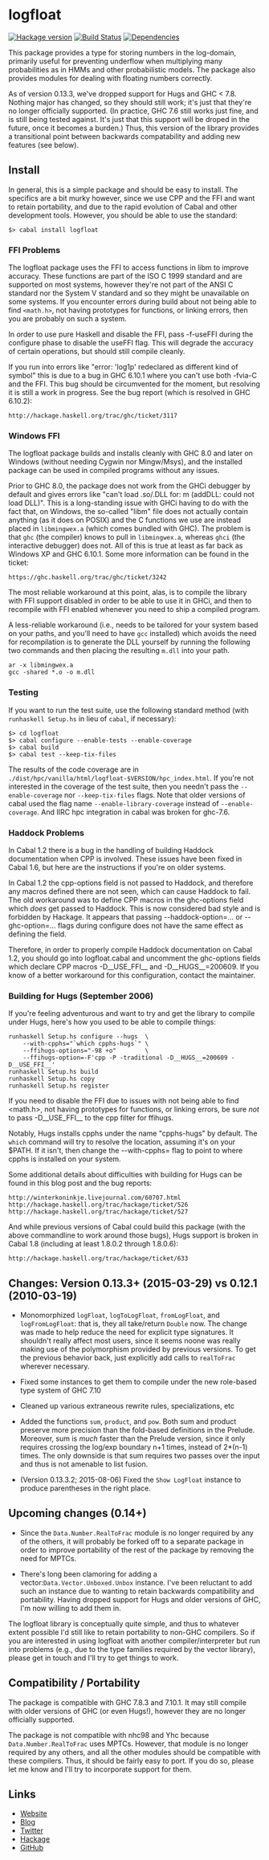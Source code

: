 logfloat
========
[![Hackage version](https://img.shields.io/hackage/v/logfloat.svg?style=flat)](https://hackage.haskell.org/package/logfloat)
[![Build Status](https://github.com/wrengr/logfloat/workflows/ci/badge.svg)](https://github.com/wrengr/logfloat/actions?query=workflow%3Aci)
[![Dependencies](https://img.shields.io/hackage-deps/v/logfloat.svg?style=flat)](http://packdeps.haskellers.com/specific?package=logfloat)

This package provides a type for storing numbers in the log-domain,
primarily useful for preventing underflow when multiplying many
probabilities as in HMMs and other probabilistic models. The package
also provides modules for dealing with floating numbers correctly.

As of version 0.13.3, we've dropped support for Hugs and GHC < 7.8.
Nothing major has changed, so they should still work; it's just
that they're no longer officially supported. (In practice, GHC 7.6
still works just fine, and is still being tested against. It's just
that this support will be droped in the future, once it becomes a
burden.) Thus, this version of the library provides a transitional
point between backwards compatability and adding new features (see
below).

## Install

In general, this is a simple package and should be easy to install.
The specifics are a bit murky however, since we use CPP and the FFI
and want to retain portability, and due to the rapid evolution of
Cabal and other development tools. However, you should be able to
use the standard:

    $> cabal install logfloat


### FFI Problems

The logfloat package uses the FFI to access functions in libm to
improve accuracy. These functions are part of the ISO C 1999 standard
and are supported on most systems, however they're not part of the
ANSI C standard nor the System V standard and so they might be
unavailable on some systems. If you encounter errors during build
about not being able to find `<math.h>`, not having prototypes for
functions, or linking errors, then you are probably on such a system.

In order to use pure Haskell and disable the FFI, pass -f-useFFI
during the configure phase to disable the useFFI flag. This will
degrade the accuracy of certain operations, but should still compile
cleanly.

If you run into errors like "error: 'log1p' redeclared as different
kind of symbol" this is due to a bug in GHC 6.10.1 where you can't
use both -fvia-C and the FFI. This bug should be circumvented for
the moment, but resolving it is still a work in progress. See the
bug report (which is resolved in GHC 6.10.2):

    http://hackage.haskell.org/trac/ghc/ticket/3117


### Windows FFI

The logfloat package builds and installs cleanly with GHC 8.0 and
later on Windows (without needing Cygwin nor Mingw/Msys), and the
installed package can be used in compiled programs without any
issues.

Prior to GHC 8.0, the package does not work from the GHCi debugger
by default and gives errors like "can't load .so/.DLL for: m (addDLL:
could not load DLL)". This is a long-standing issue with GHCi having
to do with the fact that, on Windows, the so-called "libm" file does
not actually contain anything (as it does on POSIX) and the C
functions we use are instead placed in `libmingwex.a` (which comes
bundled with GHC). The problem is that `ghc` (the compiler) knows
to pull in `libmingwex.a`, whereas `ghci` (the interactive debugger)
does not. All of this is true at least as far back as Windows XP
and GHC 6.10.1. Some more information can be found in the ticket:

    https://ghc.haskell.org/trac/ghc/ticket/3242

The most reliable workaround at this point, alas, is to compile the
library with FFI support disabled in order to be able to use it in
GHCi, and then to recompile with FFI enabled whenever you need to
ship a compiled program.

A less-reliable workaround (i.e., needs to be tailored for your
system based on your paths, and you'll need to have `gcc` installed)
which avoids the need for recompilation is to generate the DLL
yourself by running the following two commands and then placing the
resulting `m.dll` into your path.

    ar -x libmingwex.a
	gcc -shared *.o -o m.dll


### Testing

If you want to run the test suite, use the following standard method
(with `runhaskell Setup.hs` in lieu of `cabal`, if necessary):

    $> cd logfloat
    $> cabal configure --enable-tests --enable-coverage
    $> cabal build
    $> cabal test --keep-tix-files

The results of the code coverage are in
`./dist/hpc/vanilla/html/logfloat-$VERSION/hpc_index.html`.  If
you're not interested in the coverage of the test suite, then you
needn't pass the `--enable-coverage` nor `--keep-tix-files` flags.
Note that older versions of cabal used the flag name
`--enable-library-coverage` instead of `--enable-coverage`. And
IIRC hpc integration in cabal was broken for ghc-7.6.


### Haddock Problems

In Cabal 1.2 there is a bug in the handling of building Haddock
documentation when CPP is involved. These issues have been fixed
in Cabal 1.6, but here are the instructions if you're on older
systems.

In Cabal 1.2 the cpp-options field is not passed to Haddock, and
therefore any macros defined there are not seen, which can cause
Haddock to fail. The old workaround was to define CPP macros in the
ghc-options field which *does* get passed to Haddock. This is now
considered bad style and is forbidden by Hackage. It appears that
passing --haddock-option=... or --ghc-option=... flags during
configure does not have the same effect as defining the field.

Therefore, in order to properly compile Haddock documentation on
Cabal 1.2, you should go into logfloat.cabal and uncomment the
ghc-options fields which declare CPP macros -D__USE_FFI__ and
-D__HUGS__=200609. If you know of a better workaround for this
configuration, contact the maintainer.


### Building for Hugs (September 2006)

If you're feeling adventurous and want to try and get the library
to compile under Hugs, here's how you used to be able to compile
things:

    runhaskell Setup.hs configure --hugs  \
        --with-cpphs="`which cpphs-hugs`" \
        --ffihugs-options="-98 +o"        \
        --ffihugs-option=-F'cpp -P -traditional -D__HUGS__=200609 -D__USE_FFI__'
    runhaskell Setup.hs build
    runhaskell Setup.hs copy
    runhaskell Setup.hs register

If you need to disable the FFI due to issues with not being able
to find <math.h>, not having prototypes for functions, or linking
errors, be sure *not* to pass -D__USE_FFI__ to the cpp filter for
ffihugs.

Notably, Hugs installs cpphs under the name "cpphs-hugs" by default.
The `which` command will try to resolve the location, assuming it's
on your $PATH. If it isn't, then change the --with-cpphs= flag to
point to where cpphs is installed on your system.

Some additional details about difficulties with building for Hugs
can be found in this blog post and the bug reports:

    http://winterkoninkje.livejournal.com/60707.html
    http://hackage.haskell.org/trac/hackage/ticket/526
    http://hackage.haskell.org/trac/hackage/ticket/527

And while previous versions of Cabal could build this package (with
the above commandline to work around those bugs), Hugs support is
broken in Cabal 1.8 (including at least 1.8.0.2 through 1.8.0.6):

    http://hackage.haskell.org/trac/hackage/ticket/633


## Changes: Version 0.13.3+ (2015-03-29) vs 0.12.1 (2010-03-19)

* Monomorphized `logFloat`, `logToLogFloat`, `fromLogFloat`, and
`logFromLogFloat`: that is, they all take/return `Double` now. The
change was made to help reduce the need for explicit type signatures.
It shouldn't really affect most users, since it seems noone was
really making use of the polymorphism provided by previous versions.
To get the previous behavior back, just explicitly add calls to
`realToFrac` wherever necessary.

* Fixed some instances to get them to compile under the new role-based
type system of GHC 7.10

* Cleaned up various extraneous rewrite rules, specializations, etc

* Added the functions `sum`, `product`, and `pow`. Both sum and
product preserve more precision than the fold-based definitions in
the Prelude. Moreover, sum is *much* faster than the Prelude version,
since it only requires crossing the log/exp boundary n+1 times,
instead of 2\*(n-1) times. The only downside is that sum requires
two passes over the input and thus is not amenable to list fusion.

* (Version 0.13.3.2; 2015-08-06) Fixed the `Show LogFloat` instance
to produce parentheses in the right place.


## Upcoming changes (0.14+)

* Since the `Data.Number.RealToFrac` module is no longer required
by any of the others, it will probably be forked off to a separate
package in order to improve portability of the rest of the package
by removing the need for MPTCs.

* There's long been clamoring for adding a
vector:`Data.Vector.Unboxed.Unbox` instance. I've been reluctant
to add such an instance due to wanting to retain backwards compatibility
and portability. Having dropped support for Hugs and older versions
of GHC, I'm now willing to add them in.

The logfloat library is conceptually quite simple, and thus to
whatever extent possible I'd still like to retain portability to
non-GHC compilers. So if you are interested in using logfloat with
another compiler/interpreter but run into problems (e.g., due to
the type families required by the vector library), please get in
touch and I'll try to get things to work.


## Compatibility / Portability

The package is compatible with GHC 7.8.3 and 7.10.1. It may still
compile with older versions of GHC (or even Hugs!), however they
are no longer officially supported.

The package is not compatible with nhc98 and Yhc because
`Data.Number.RealToFrac` uses MPTCs. However, that module is no
longer required by any others, and all the other modules should be
compatible with these compilers. Thus, it should be fairly easy to
port. If you do so, please let me know and I'll try to incorporate
support for them.


## Links

* [Website](http://wrengr.org/)
* [Blog](http://winterkoninkje.dreamwidth.org/)
* [Twitter](https://twitter.com/wrengr)
* [Hackage](http://hackage.haskell.org/package/logfloat)
* [GitHub](https://github.com/wrengr/logfloat)
